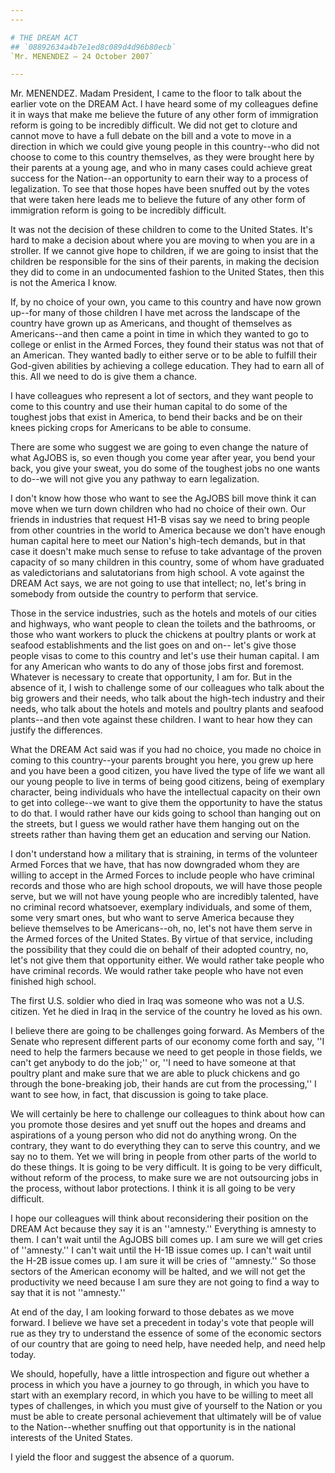 ```yaml
---
---

# THE DREAM ACT
## `08892634a4b7e1ed8c089d4d96b80ecb`
`Mr. MENENDEZ — 24 October 2007`

---
```



Mr. MENENDEZ. Madam President, I came to the floor to talk about the 
earlier vote on the DREAM Act. I have heard some of my colleagues 
define it in ways that make me believe the future of any other form of 
immigration reform is going to be incredibly difficult. We did not get 
to cloture and cannot move to have a full debate on the bill and a vote 
to move in a direction in which we could give young people in this 
country--who did not choose to come to this country themselves, as they 
were brought here by their parents at a young age, and who in many 
cases could achieve great success for the Nation--an opportunity to 
earn their way to a process of legalization. To see that those hopes 
have been snuffed out by the votes that were taken here leads me to 
believe the future of any other form of immigration reform is going to 
be incredibly difficult.

It was not the decision of these children to come to the United 
States. It's hard to make a decision about where you are moving to when 
you are in a stroller. If we cannot give hope to children, if we are 
going to insist that the children be responsible for the sins of their 
parents, in making the decision they did to come in an undocumented 
fashion to the United States, then this is not the America I know.

If, by no choice of your own, you came to this country and have now 
grown up--for many of those children I have met across the landscape of 
the country have grown up as Americans, and thought of themselves as 
Americans--and then came a point in time in which they wanted to go to 
college or enlist in the Armed Forces, they found their status was not 
that of an American. They wanted badly to either serve or to be able to 
fulfill their God-given abilities by achieving a college education. 
They had to earn all of this. All we need to do is give them a chance.

I have colleagues who represent a lot of sectors, and they want 
people to come to this country and use their human capital to do some 
of the toughest jobs that exist in America, to bend their backs and be 
on their knees picking crops for Americans to be able to consume.

There are some who suggest we are going to even change the nature of 
what AgJOBS is, so even though you come year after year, you bend your 
back, you give your sweat, you do some of the toughest jobs no one 
wants to do--we will not give you any pathway to earn legalization.

I don't know how those who want to see the AgJOBS bill move think it 
can move when we turn down children who had no choice of their own. Our 
friends in industries that request H1-B visas say we need to bring 
people from other countries in the world to America because we don't 
have enough human capital here to meet our Nation's high-tech demands, 
but in that case it doesn't make much sense to refuse to take advantage 
of the proven capacity of so many children in this country, some of 
whom have graduated as valedictorians and salutatorians from high 
school. A vote against the DREAM Act says, we are not going to use that 
intellect; no, let's bring in somebody from outside the country to 
perform that service.

Those in the service industries, such as the hotels and motels of our 
cities and highways, who want people to clean the toilets and the 
bathrooms, or those who want workers to pluck the chickens at poultry 
plants or work at seafood establishments and the list goes on and on--
let's give those people visas to come to this country and let's use 
their human capital. I am for any American who wants to do any of those 
jobs first and foremost. Whatever is necessary to create that 
opportunity, I am for. But in the absence of it, I wish to challenge 
some of our colleagues who talk about the big growers and their needs, 
who talk about the high-tech industry and their needs, who talk about 
the hotels and motels and poultry plants and seafood plants--and then 
vote against these children. I want to hear how they can justify the 
differences.

What the DREAM Act said was if you had no choice, you made no choice 
in coming to this country--your parents brought you here, you grew up 
here and you have been a good citizen, you have lived the type of life 
we want all our young people to live in terms of being good citizens, 
being of exemplary character, being individuals who have the 
intellectual capacity on their own to get into college--we want to give 
them the opportunity to have the status to do that. I would rather have 
our kids going to school than hanging out on the streets, but I guess 
we would rather have them hanging out on the streets rather than having 
them get an education and serving our Nation.

I don't understand how a military that is straining, in terms of the 
volunteer Armed Forces that we have, that has now downgraded whom they 
are willing to accept in the Armed Forces to include people who have 
criminal records and those who are high school dropouts, we will have 
those people serve, but we will not have young people who are 
incredibly talented, have no criminal record whatsoever, exemplary 
individuals, and some of them, some very smart ones, but who want to 
serve America because they believe themselves to be Americans--oh, no, 
let's not have them serve in the Armed forces of the United States. By 
virtue of that service, including the possibility that they could die 
on behalf of their adopted country, no, let's not give them that 
opportunity either. We would rather take people who have criminal 
records. We would rather take people who have not even finished high 
school.


The first U.S. soldier who died in Iraq was someone who was not a 
U.S. citizen. Yet he died in Iraq in the service of the country he 
loved as his own.

I believe there are going to be challenges going forward. As Members 
of the Senate who represent different parts of our economy come forth 
and say, ''I need to help the farmers because we need to get people in 
those fields, we can't get anybody to do the job;'' or, ''I need to 
have someone at that poultry plant and make sure that we are able to 
pluck chickens and go through the bone-breaking job, their hands are 
cut from the processing,'' I want to see how, in fact, that discussion 
is going to take place.

We will certainly be here to challenge our colleagues to think about 
how can you promote those desires and yet snuff out the hopes and 
dreams and aspirations of a young person who did not do anything wrong. 
On the contrary, they want to do everything they can to serve this 
country, and we say no to them. Yet we will bring in people from other 
parts of the world to do these things. It is going to be very 
difficult. It is going to be very difficult, without reform of the 
process, to make sure we are not outsourcing jobs in the process, 
without labor protections. I think it is all going to be very 
difficult.

I hope our colleagues will think about reconsidering their position 
on the DREAM Act because they say it is an ''amnesty.'' Everything is 
amnesty to them. I can't wait until the AgJOBS bill comes up. I am sure 
we will get cries of ''amnesty.'' I can't wait until the H-1B issue 
comes up. I can't wait until the H-2B issue comes up. I am sure it will 
be cries of ''amnesty.'' So those sectors of the American economy will 
be halted, and we will not get the productivity we need because I am 
sure they are not going to find a way to say that it is not 
''amnesty.''

At end of the day, I am looking forward to those debates as we move 
forward. I believe we have set a precedent in today's vote that people 
will rue as they try to understand the essence of some of the economic 
sectors of our country that are going to need help, have needed help, 
and need help today.

We should, hopefully, have a little introspection and figure out 
whether a process in which you have a journey to go through, in which 
you have to start with an exemplary record, in which you have to be 
willing to meet all types of challenges, in which you must give of 
yourself to the Nation or you must be able to create personal 
achievement that ultimately will be of value to the Nation--whether 
snuffing out that opportunity is in the national interests of the 
United States.

I yield the floor and suggest the absence of a quorum.